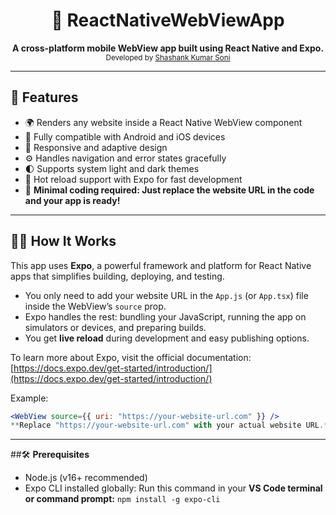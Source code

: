 <h1 align="center">📱 ReactNativeWebViewApp</h1>

<p align="center">
  <b>A cross-platform mobile WebView app built using React Native and Expo.</b><br>
  <sub>Developed by <a href="https://github.com/shashankksoni">Shashank Kumar Soni</a></sub>
</p>

---

## 🚀 Features

- 🌍 Renders any website inside a React Native WebView component  
- 📱 Fully compatible with Android and iOS devices  
- 🎨 Responsive and adaptive design  
- ⚙️ Handles navigation and error states gracefully  
- 🌓 Supports system light and dark themes  
- 🔄 Hot reload support with Expo for fast development  
- 🔧 **Minimal coding required: Just replace the website URL in the code and your app is ready!**

---

## 🧑‍💻 How It Works

This app uses **Expo**, a powerful framework and platform for React Native apps that simplifies building, deploying, and testing.

- You only need to add your website URL in the `App.js` (or `App.tsx`) file inside the WebView’s `source` prop.
- Expo handles the rest: bundling your JavaScript, running the app on simulators or devices, and preparing builds.
- You get **live reload** during development and easy publishing options.

To learn more about Expo, visit the official documentation:  
[https://docs.expo.dev/get-started/introduction/](https://docs.expo.dev/get-started/introduction/)

Example:  
```jsx
<WebView source={{ uri: "https://your-website-url.com" }} />
**Replace "https://your-website-url.com" with your actual website URL.**
```
---

##🛠️ **Prerequisites**

- Node.js (v16+ recommended)
- Expo CLI installed globally: Run this command in your **VS Code terminal or command prompt:**
  ```npm install -g expo-cli```

